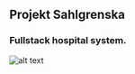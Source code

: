 
## Projekt Sahlgrenska

### Fullstack hospital system.
  
![alt text](https://www.syracuse.com/resizer/wLBL8QFA4MT1G7y28rLogRS819Y=/1280x0/smart/advancelocal-adapter-image-uploads.s3.amazonaws.com/image.advance.net/home/adv-media/width2048/img/newyorkupstatecom_national_desk_blog/photo/2016/07/28/surgeryjpg-e10f6c11dab2a6a0.jpg)
